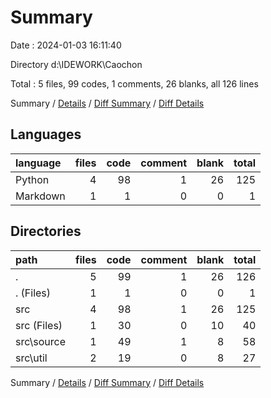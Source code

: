 # Summary

Date : 2024-01-03 16:11:40

Directory d:\\IDEWORK\\Caochon

Total : 5 files,  99 codes, 1 comments, 26 blanks, all 126 lines

Summary / [Details](details.md) / [Diff Summary](diff.md) / [Diff Details](diff-details.md)

## Languages
| language | files | code | comment | blank | total |
| :--- | ---: | ---: | ---: | ---: | ---: |
| Python | 4 | 98 | 1 | 26 | 125 |
| Markdown | 1 | 1 | 0 | 0 | 1 |

## Directories
| path | files | code | comment | blank | total |
| :--- | ---: | ---: | ---: | ---: | ---: |
| . | 5 | 99 | 1 | 26 | 126 |
| . (Files) | 1 | 1 | 0 | 0 | 1 |
| src | 4 | 98 | 1 | 26 | 125 |
| src (Files) | 1 | 30 | 0 | 10 | 40 |
| src\\source | 1 | 49 | 1 | 8 | 58 |
| src\\util | 2 | 19 | 0 | 8 | 27 |

Summary / [Details](details.md) / [Diff Summary](diff.md) / [Diff Details](diff-details.md)